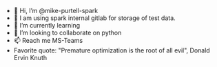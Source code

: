 - 👋 Hi, I’m @mike-purtell-spark
- 👀 I am using spark internal gitlab for storage of test data. 
- 🌱 I’m currently learning  
- 💞️ I’m looking to collaborate on python
- 📫 Reach me MS-Teams
- Favorite quote: "Premature optimization is the root of all evil",  Donald Ervin Knuth

<!---
mike-purtell-spark/mike-purtell-spark is a ✨ special ✨ repository because its `README.md` (this file) appears on your GitHub profile.
You can click the Preview link to take a look at your changes.
--->

